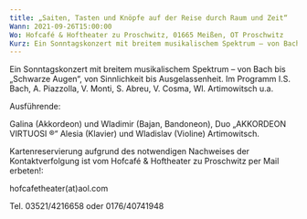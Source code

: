 ```yaml
---
title: „Saiten, Tasten und Knöpfe auf der Reise durch Raum und Zeit“
Wann: 2021-09-26T15:00:00
Wo: Hofcafé & Hoftheater zu Proschwitz, 01665 Meißen, OT Proschwitz
Kurz: Ein Sonntagskonzert mit breitem musikalischem Spektrum – von Bach bis „Schwarze Augen“, von Sinnlichkeit bis Ausgelassenheit. - mit dem Duo „AKKORDEON VIRTUOSI ®“ sowie - Alesia (Klavier) und Wladislav (Violine) Artimowitsch
---
```


Ein Sonntagskonzert mit breitem musikalischem Spektrum – 
von Bach bis „Schwarze Augen“, von Sinnlichkeit bis Ausgelassenheit. 
 Im Programm I.S. Bach, A. Piazzolla, V. Monti, S. Abreu, V. Cosma, Wl. Artimowitsch u.a.

Ausführende:

Galina (Akkordeon) und Wladimir (Bajan, Bandoneon), Duo „AKKORDEON VIRTUOSI ®“
Alesia (Klavier) und Wladislav (Violine) Artimowitsch.


Kartenreservierung aufgrund des notwendigen Nachweises der Kontaktverfolgung ist vom
 Hofcafé & Hoftheater zu Proschwitz per Mail erbeten!: 

 hofcafetheater(at)aol.com

Tel. 03521/4216658 oder 0176/40741948